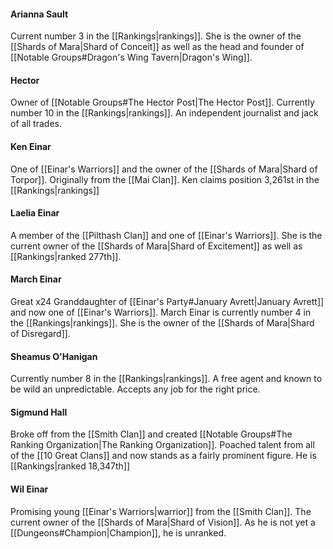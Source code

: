#### Arianna Sault
Current number 3 in the [[Rankings|rankings]]. She is the owner of the [[Shards of Mara|Shard of Conceit]] as well as the head and founder of [[Notable Groups#Dragon's Wing Tavern|Dragon's Wing]].
#### Hector
Owner of [[Notable Groups#The Hector Post|The Hector Post]]. Currently number 10 in the [[Rankings|rankings]]. An independent journalist and jack of all trades.
#### Ken Einar
One of [[Einar's Warriors]] and the owner of the [[Shards of Mara|Shard of Torpor]]. Originally from the [[Mai Clan]]. Ken claims position 3,261st in the [[Rankings|rankings]]
#### Laelia Einar
A member of the [[Pilthash Clan]] and one of [[Einar's Warriors]]. She is the current owner of the [[Shards of Mara|Shard of Excitement]] as well as [[Rankings|ranked 277th]].
#### March Einar
Great x24 Granddaughter of [[Einar's Party#January Avrett|January Avrett]] and now one of [[Einar's Warriors]]. March Einar is currently number 4 in the [[Rankings|rankings]]. She is the owner of the [[Shards of Mara|Shard of Disregard]].
#### Sheamus O'Hanigan
Currently number 8 in the [[Rankings|rankings]]. A free agent and known to be wild an unpredictable. Accepts any job for the right price.
#### Sigmund Hall
Broke off from the [[Smith Clan]] and created [[Notable Groups#The Ranking Organization|The Ranking Organization]]. Poached talent from all of the [[10 Great Clans]] and now stands as a fairly prominent figure. He is [[Rankings|ranked 18,347th]]
#### Wil Einar
Promising young [[Einar's Warriors|warrior]] from the [[Smith Clan]]. The current owner of the [[Shards of Mara|Shard of Vision]]. As he is not yet a [[Dungeons#Champion|Champion]], he is unranked.